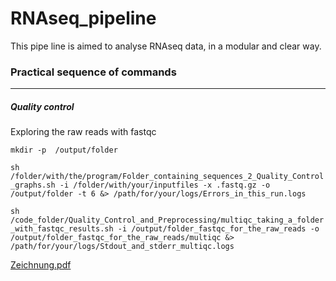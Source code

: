 # RNAseq_pipeline

This pipe line is aimed to analyse RNAseq data, in a modular and clear way.

### Practical sequence of commands
---
##### Quality control 
Exploring the raw reads with fastqc

```mkdir -p  /output/folder```  

```sh /folder/with/the/program/Folder_containing_sequences_2_Quality_Control_graphs.sh -i /folder/with/your/inputfiles -x .fastq.gz -o /output/folder -t 6 &> /path/for/your/logs/Errors_in_this_run.logs```  

```sh /code_folder/Quality_Control_and_Preprocessing/multiqc_taking_a_folder_with_fastqc_results.sh -i /output/folder_fastqc_for_the_raw_reads -o /output/folder_fastqc_for_the_raw_reads/multiqc &> /path/for/your/logs/Stdout_and_stderr_multiqc.logs```


[Zeichnung.pdf](https://github.com/raulmejia/RNAseq_pipeline/files/8232880/Zeichnung.pdf)
